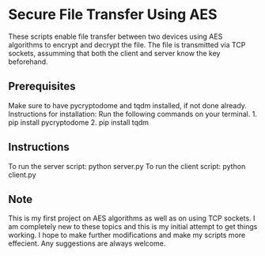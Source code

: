 # Secure File Transfer Using AES

These scripts enable file transfer between two devices using AES algorithms to encrypt and decrypt the file.
The file is transmitted via TCP sockets, assumming that both the client and server know the key beforehand.

## Prerequisites

Make sure to have pycryptodome and tqdm installed, if not done already.
Instructions for installation:
    Run the following commands on your terminal.
        1. pip install pycryptodome
        2. pip install tqdm

## Instructions

To run the server script: python server.py
To run the client script: python client.py

## Note

This is my first project on AES algorithms as well as on using TCP sockets. I am completely new to these topics and this is my initial attempt to get things working. I hope to make further modifications and make my scripts more effecient. Any suggestions are always welcome.